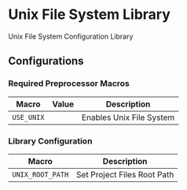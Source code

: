 # Unix File System Library

Unix File System Configuration Library


## Configurations

### Required Preprocessor Macros

|   Macro    | Value |       Description        |
| :--------: | :---: | :----------------------: |
| `USE_UNIX` |       | Enables Unix File System |


### Library Configuration

|      Macro       |         Description         |
| :--------------: | :-------------------------: |
| `UNIX_ROOT_PATH` | Set Project Files Root Path |









